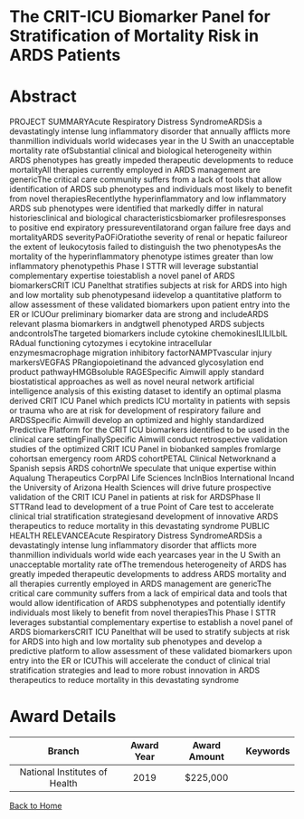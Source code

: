 
The CRIT-ICU Biomarker Panel for Stratification of Mortality Risk in ARDS Patients
==================================================================================

# Abstract


PROJECT SUMMARYAcute Respiratory Distress SyndromeARDSis a devastatingly intense lung inflammatory disorder that annually afflicts more thanmillion individuals world widecases year in the U Swith an unacceptable mortality rate ofSubstantial clinical and biological heterogeneity within ARDS phenotypes has greatly impeded therapeutic developments to reduce mortalityAll therapies currently employed in ARDS management are genericThe critical care community suffers from a lack of tools that allow identification of ARDS sub phenotypes and individuals most likely to benefit from novel therapiesRecentlythe hyperinflammatory and low inflammatory ARDS sub phenotypes were identified that markedly differ in natural historiesclinical and biological characteristicsbiomarker profilesresponses to positive end expiratory pressureventilatorand organ failure free days and mortalityARDS severityPaOFiOratiothe severity of renal or hepatic failureor the extent of leukocytosis failed to distinguish the two phenotypesAs the mortality of the hyperinflammatory phenotype istimes greater than low inflammatory phenotypethis Phase I STTR will leverage substantial complementary expertise toiestablish a novel panel of ARDS biomarkersCRIT ICU Panelthat stratifies subjects at risk for ARDS into high and low mortality sub phenotypesand iidevelop a quantitative platform to allow assessment of these validated biomarkers upon patient entry into the ER or ICUOur preliminary biomarker data are strong and includeARDS relevant plasma biomarkers in andgtwell phenotyped ARDS subjects andcontrolsThe targeted biomarkers include cytokine chemokinesILILILbIL RAdual functioning cytozymes i ecytokine intracellular enzymesmacrophage migration inhibitory factorNAMPTvascular injury markersVEGFAS PRangiopoietinand the advanced glycosylation end product pathwayHMGBsoluble RAGESpecific Aimwill apply standard biostatistical approaches as well as novel neural network artificial intelligence analysis of this existing dataset to identify an optimal plasma derived CRIT ICU Panel which predicts ICU mortality in patients with sepsis or trauma who are at risk for development of respiratory failure and ARDSSpecific Aimwill develop an optimized and highly standardized Predictive Platform for the CRIT ICU biomarkers identified to be used in the clinical care settingFinallySpecific Aimwill conduct retrospective validation studies of the optimized CRIT ICU Panel in biobanked samples fromlarge cohortsan emergency room ARDS cohortPETAL Clinical Networknand a Spanish sepsis ARDS cohortnWe speculate that unique expertise within Aqualung Therapeutics CorpPAI Life Sciences IncInBios International Incand the University of Arizona Health Sciences will drive future prospective validation of the CRIT ICU Panel in patients at risk for ARDSPhase II STTRand lead to development of a true Point of Care test to accelerate clinical trial stratification strategiesand development of innovative ARDS therapeutics to reduce mortality in this devastating syndrome PUBLIC HEALTH RELEVANCEAcute Respiratory Distress SyndromeARDSis a devastatingly intense lung inflammatory disorder that afflicts more thanmillion individuals world wide each yearcases year in the U Swith an unacceptable mortality rate ofThe tremendous heterogeneity of ARDS has greatly impeded therapeutic developments to address ARDS mortality and all therapies currently employed in ARDS management are genericThe critical care community suffers from a lack of empirical data and tools that would allow identification of ARDS subphenotypes and potentially identify individuals most likely to benefit from novel therapiesThis Phase I STTR leverages substantial complementary expertise to establish a novel panel of ARDS biomarkersCRIT ICU Panelthat will be used to stratify subjects at risk for ARDS into high and low mortality sub phenotypes and develop a predictive platform to allow assessment of these validated biomarkers upon entry into the ER or ICUThis will accelerate the conduct of clinical trial stratification strategies and lead to more robust innovation in ARDS therapeutics to reduce mortality in this devastating syndrome  

# Award Details

|Branch|Award Year|Award Amount|Keywords|
| :---: | :---: | :---: | :---: |
|National Institutes of Health|2019|$225,000||
  
  


[Back to Home](https://github.com/chrischow/dod_sbir_awards/JH/#2337)